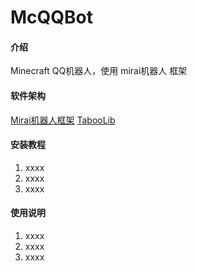 # McQQBot

#### 介绍
Minecraft QQ机器人，使用 mirai机器人 框架

#### 软件架构
[Mirai机器人框架](https://github.com/mamoe/mirai)
[TabooLib](https://github.com/TabooLib/TabooLib)


#### 安装教程

1.  xxxx
2.  xxxx
3.  xxxx

#### 使用说明

1.  xxxx
2.  xxxx
3.  xxxx
